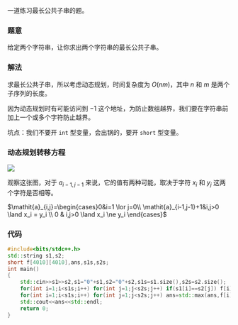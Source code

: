 一道练习最长公共子串的题。

### 题意

给定两个字符串，让你求出两个字符串的最长公共子串。

### 解法

求最长公共子串，所以考虑动态规划，时间复杂度为 $O(nm)$，其中 $n$ 和 $m$ 是两个子序列的长度。

因为动态规划时有可能访问到 $-1$ 这个地址，为防止数组越界，我们要在字符串前加上一个或多个字符防止越界。

坑点：我们不要开 `int` 型变量，会出锅的，要开 `short` 型变量。

### 动态规划转移方程

![](https://cdn.luogu.com.cn/upload/image_hosting/miss9y8l.png)

观察这张图，对于 $\mathit{a}_{i-1,j-1}$ 来说，它的值有两种可能，取决于字符 $x_i$ 和 $y_j$ 这两个字符是否相等。

$\mathit{a}_{i,j}=\begin{cases}0&i=1 \lor j=0\\ \mathit{a}_{i-1,j-1}+1&i,j>0 \land x_i = y_i \\ 0 & i,j>0 \land x_i \ne y_i \end{cases}$

### 代码

```cpp
#include<bits/stdc++.h>
std::string s1,s2;
short f[4010][4010],ans,s1s,s2s;
int main()
{
	std::cin>>s1>>s2,s1="0"+s1,s2="0"+s2,s1s=s1.size(),s2s=s2.size();
	for(int i=1;i<s1s;i++) for(int j=1;j<s2s;j++) if(s1[i]==s2[j]) f[i][j]=f[i-1][j-1]+1;
	for(int i=1;i<s1s;i++) for(int j=1;j<s2s;j++) ans=std::max(ans,f[i][j]);
	std::cout<<ans<<std::endl;
	return 0;
}
```
